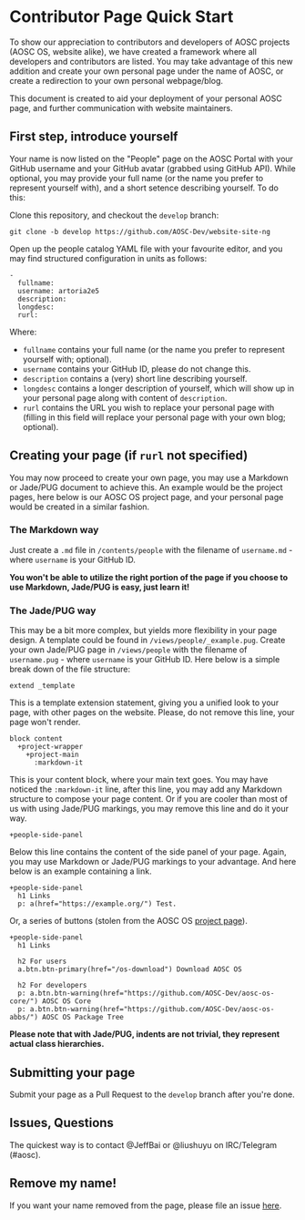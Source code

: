 Contributor Page Quick Start
============================

To show our appreciation to contributors and developers of AOSC projects
(AOSC OS, website alike), we have created a framework where all developers and
contributors are listed. You may take advantage of this new addition and create
your own personal page under the name of AOSC, or create a redirection to your
own personal webpage/blog.

This document is created to aid your deployment of your personal AOSC page, and
further communication with website maintainers.

First step, introduce yourself
------------------------------

Your name is now listed on the "People" page on the AOSC Portal with your GitHub
username and your GitHub avatar (grabbed using GitHub API). While optional,
you may provide your full name (or the name you prefer to represent yourself
with), and a short setence describing yourself. To do this:

Clone this repository, and checkout the `develop` branch:

```
git clone -b develop https://github.com/AOSC-Dev/website-site-ng
```

Open up the people catalog YAML file with your favourite editor, and you may
find structured configuration in units as follows:

```
-
  fullname:
  username: artoria2e5
  description:
  longdesc:
  rurl:
```

Where:

 - `fullname` contains your full name (or the name you prefer to represent
 yourself with; optional).
 - `username` contains your GitHub ID, please do not change this.
 - `description` contains a (very) short line describing yourself.
 - `longdesc` contains a longer description of yourself, which will show up in
 your personal page along with content of `description`.
 - `rurl` contains the URL you wish to replace your personal page with (filling
 in this field will replace your personal page with your own blog; optional).

Creating your page (if `rurl` not specified)
--------------------------------------------

You may now proceed to create your own page, you may use a Markdown or Jade/PUG
document to achieve this. An example would be the project pages, here below is
our AOSC OS project page, and your personal page would be created in a similar
fashion.

### The Markdown way

Just create a `.md` file in `/contents/people` with the filename of
`username.md` - where `username` is your GitHub ID.

**You won't be able to utilize the right portion of the page if you choose to
use Markdown, Jade/PUG is easy, just learn it!**

### The Jade/PUG way

This may be a bit more complex, but yields more flexibility in your page design.
A template could be found in `/views/people/_example.pug`. Create your own
Jade/PUG page in `/views/people` with the filename of `username.pug` - where
`username` is your GitHub ID. Here below is a simple break down of the file
structure:

```
extend _template
```

This is a template extension statement, giving you a unified look to your page,
with other pages on the website. Please, do not remove this line, your page
won't render.

```
block content
  +project-wrapper
    +project-main
      :markdown-it
```

This is your content block, where your main text goes. You may have noticed the
`:markdown-it` line, after this line, you may add any Markdown structure to
compose your page content. Or if you are cooler than most of us with using
Jade/PUG markings, you may remove this line and do it your way.

```
+people-side-panel
```

Below this line contains the content of the side panel of your page. Again,
you may use Markdown or Jade/PUG markings to your advantage. And here below is
an example containing a link.

```
+people-side-panel
  h1 Links
  p: a(href="https://example.org/") Test.
```

Or, a series of buttons (stolen from the AOSC OS [project page](/projects/aosc-os)).

```
+people-side-panel
  h1 Links

  h2 For users
  a.btn.btn-primary(href="/os-download") Download AOSC OS

  h2 For developers
  p: a.btn.btn-warning(href="https://github.com/AOSC-Dev/aosc-os-core/") AOSC OS Core
  p: a.btn.btn-warning(href="https://github.com/AOSC-Dev/aosc-os-abbs/") AOSC OS Package Tree
```

**Please note that with Jade/PUG, indents are not trivial, they represent
actual class hierarchies.**

Submitting your page
--------------------

Submit your page as a Pull Request to the `develop` branch after you're done.

Issues, Questions
-----------------

The quickest way is to contact @JeffBai or @liushuyu on IRC/Telegram (#aosc).

Remove my name!
---------------

If you want your name removed from the page, please file an issue [here](https://github.com/AOSC-Dev/website-site-ng/issues).
